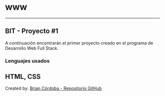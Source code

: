 # www
--- 
##  BIT - Proyecto #1

A continuación encontrarán el primer proyecto creado en el programa de Desarrollo Web Full Stack.

### Lenguajes usados
HTML, CSS
---
Created by: [Brian Córdoba - Repositorio GitHub](https://github.com/brianco007/www)


